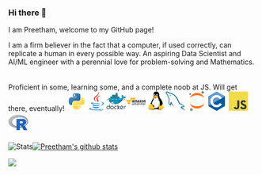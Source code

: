 ### Hi there 👋

I am Preetham, welcome to my GitHub page! 

I am a firm believer in the fact that a computer, if used correctly, can replicate a human in every possible way. An aspiring Data Scientist and AI/ML engineer with a perennial love for problem-solving and Mathematics.<br><br><br>Proficient in some, learning some, and a complete noob at JS. Will get there, eventually!
<img src="https://raw.githubusercontent.com/devicons/devicon/master/icons/python/python-original.svg" alt="python" width="40" height="40"/><img src = "https://raw.githubusercontent.com/devicons/devicon/master/icons/java/java-original.svg" alt="java" width="40" height="40"/><img src="https://raw.githubusercontent.com/devicons/devicon/master/icons/docker/docker-original-wordmark.svg" alt="docker" width="40" height="40"/><img src="https://raw.githubusercontent.com/devicons/devicon/master/icons/amazonwebservices/amazonwebservices-original-wordmark.svg" alt="aws" width="40" height="40"/><img src="https://raw.githubusercontent.com/devicons/devicon/master/icons/linux/linux-original.svg" alt="linux" width="40" height="40"/><img src="https://github.com/devicons/devicon/blob/master/icons/mysql/mysql-original.svg" alt="mysql" width="40" height="40"/> <img src = "https://github.com/devicons/devicon/blob/master/icons/jupyter/jupyter-original.svg" alt="jupyter" width ="40" height="40"/><img src="https://raw.githubusercontent.com/devicons/devicon/master/icons/c/c-original.svg" alt="c" width="40" height="40"/> <img src="https://raw.githubusercontent.com/devicons/devicon/master/icons/javascript/javascript-original.svg" alt="js" width="40" height="40"/> <img src="https://raw.githubusercontent.com/devicons/devicon/master/icons/r/r-original.svg" alt="r" width="40" height="40"/><br><br>
[![Preetham's github stats](https://github-readme-stats.vercel.app/api?username=preethamcoder&include_all_commits=true&theme=onedark)](https://github.com/anuraghazra/github-readme-stats)
<img align="left" alt="Stats" src="https://github-readme-stats.vercel.app/api/top-langs/?username=preethamcoder&exclude_repo=github-readme-stats,preethamcoder.github.io" />

<!---<a href="https://github.com/preethamcoder/github-readme-stats">
<img align="center" src="https://github-readme-stats.preethamcoder.vercel.app/api/top-langs/?username=preethamcoder&layout=compact&theme=material-palenight"/>
</a>-->

<img align="center" src="https://github-readme-stats.preethamcoder.vercel.app/api/top-langs/?username=preethamcoder&layout=compact&theme=material-palenight"/>


<!--
**preethamcoder/preethamcoder** is a ✨ _special_ ✨ repository because its `README.md` (this file) appears on your GitHub profile.
Here are some ideas to get you started:
- 🔭 I’m currently working on ...
- 🌱 I’m currently learning ...
- 👯 I’m looking to collaborate on ...
- 🤔 I’m looking for help with ...
- 💬 Ask me about ...
- 📫 How to reach me: ...
- 😄 Pronouns: ...
- ⚡ Fun fact: ...
-->
